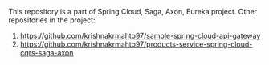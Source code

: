 This repository is a part of Spring Cloud, Saga, Axon, Eureka project.
Other repositories in the project:
1. https://github.com/krishnakrmahto97/sample-spring-cloud-api-gateway
2. https://github.com/krishnakrmahto97/products-service-spring-cloud-cqrs-saga-axon
